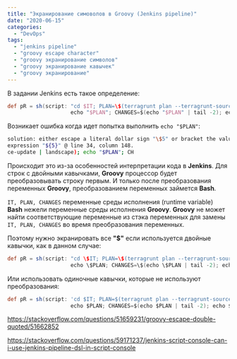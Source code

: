 ```yaml
---
title: "Экранирование симоволов в Groovy (Jenkins pipeline)"
date: "2020-06-15"
categories:
  - "DevOps"
tags:
  - "jenkins pipeline"
  - "groovy escape character"
  - "groovy экранирование символов"
  - "groovy экранирование кавычек"
  - "groovy экранирование"
---
```

В задании Jenkins есть такое определение:

```groovy
def pR = sh(script: "cd $IT; PLAN=\$(terragrunt plan --terragrunt-source-update | landscape);
                    echo "$PLAN"; CHANGES=$(echo "$PLAN" | tail -2); echo $CHANGES")
```
Возникает ошибка когда идет попытка выполнить `echo "$PLAN"`:

```bash
solution: either escape a literal dollar sign "\$5" or bracket the value
expression "${5}" @ line 34, column 148.
ce-update | landscape); echo "$PLAN"; CH
```
<!--more-->

Происходит это из-за особенностей интерпретации кода в **Jenkins**.
Для строк с двойными кавычками, **Groovy** процессор будет преобразовывать строку первым.
И только после преобразования переменных **Groovy**, преобразованием переменных займется **Bash**.

`IT, PLAN, CHANGES` переменные среды исполнения (runtime variable) **Bash** нежели переменные среды исполнения **Groovy**.
**Groovy** не может найти соответствующие переменные из стэка переменных для замены `IT, PLAN, CHANGES` во время преобразования переменных.

Поэтому нужно экранировать все **"$"** если используется двойные кавычки, как в данном случае:

```groovy
def pR = sh(script: "cd \$IT; PLAN=\$(terragrunt plan --terragrunt-source-update | landscape);
                    echo \$PLAN; CHANGES=\$(echo \$PLAN | tail -2); echo \$CHANGES")

```

Или использовать одиночные кавычки, которые не используют преобразования:

```groovy
def pR = sh(script: 'cd $IT; PLAN=$(terragrunt plan --terragrunt-source-update | landscape);
                    echo $PLAN; CHANGES=$(echo $PLAN | tail -2); echo $CHANGES')

```

https://stackoverflow.com/questions/51659231/groovy-escape-double-quoted/51662852

https://stackoverflow.com/questions/59171237/jenkins-script-console-can-i-use-jenkins-pipeline-dsl-in-script-console
